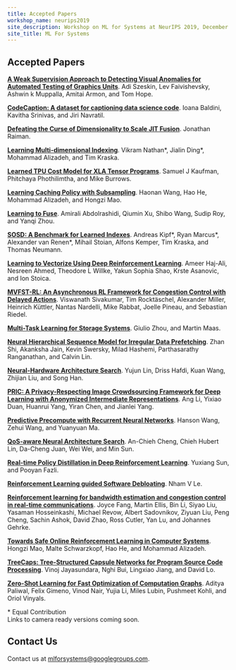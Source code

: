 ```yaml
---
title: Accepted Papers
workshop_name: neurips2019
site_description: Workshop on ML for Systems at NeurIPS 2019, December 8th, 8:30AM-6:00PM, Room 510 AC
site_title: ML For Systems
---
```


<div class="inner clearfix">
    <section class="main-content accepted_papers_section">
        <h2>Accepted Papers</h2>
        <p><a href="#"><b>A Weak Supervision Approach to Detecting Visual Anomalies for Automated Testing of Graphics Units</b></a>. Adi Szeskin, Lev Faivishevsky, Ashwin k Muppalla, Amitai Armon, and Tom Hope.</p>
        <p><a href="#"><b>CodeCaption: A dataset for captioning data science code</b></a>. Ioana Baldini, Kavitha Srinivas, and Jiri Navratil.</p>
        <p><a href="https://drive.google.com/file/d/1h03OYnK-EjTD-ADVwI_8auOMhlAltX-c/view"><b>Defeating the Curse of Dimensionality to Scale JIT Fusion</b></a>. Jonathan Raiman.</p>
        <p><a href="#"><b>Learning Multi-dimensional Indexing</b></a>. Vikram Nathan<span title="Equal contribution" class="equal_contribution">*</span>, Jialin Ding<span title="Equal contribution" class="equal_contribution">*</span>, Mohammad Alizadeh, and Tim Kraska.</p>
        <p><a href="#"><b>Learned TPU Cost Model for XLA Tensor Programs</b></a>. Samuel J Kaufman, Phitchaya Phothilimtha, and Mike Burrows.</p>
        <p><a href="https://drive.google.com/file/d/1h03OYnK-EjTD-ADVwI_8auOMhlAltX-c/view"><b>Learning Caching Policy with Subsampling</b></a>. Haonan Wang, Hao He, Mohammad Alizadeh, and Hongzi Mao.</p>
        <p><a href="https://drive.google.com/file/d/1h03OYnK-EjTD-ADVwI_8auOMhlAltX-c/view"><b>Learning to Fuse</b></a>. Amirali Abdolrashidi, Qiumin Xu, Shibo Wang, Sudip Roy, and Yanqi Zhou.</p>
        <p><a href="https://drive.google.com/file/d/1h03OYnK-EjTD-ADVwI_8auOMhlAltX-c/view"><b>SOSD: A Benchmark for Learned Indexes</b></a>. Andreas Kipf<span title="Equal contribution" class="equal_contribution">*</span>, Ryan Marcus<span title="Equal contribution" class="equal_contribution">*</span>, Alexander van Renen<span title="Equal contribution" class="equal_contribution">*</span>, Mihail Stoian, Alfons Kemper, Tim Kraska, and Thomas Neumann.</p>
        <p><a href="https://drive.google.com/file/d/1h03OYnK-EjTD-ADVwI_8auOMhlAltX-c/view"><b>Learning to Vectorize Using Deep Reinforcement Learning</b></a>. Ameer Haj-Ali, Nesreen Ahmed, Theodore L Willke, Yakun Sophia Shao, Krste Asanovic, and Ion Stoica.</p>
        <p><a href="https://drive.google.com/file/d/1h03OYnK-EjTD-ADVwI_8auOMhlAltX-c/view"><b>MVFST-RL: An Asynchronous RL Framework for Congestion Control with Delayed Actions</b></a>. Viswanath Sivakumar, Tim Rockt&auml;schel, Alexander Miller, Heinrich K&uuml;ttler, Nantas Nardelli, Mike Rabbat, Joelle Pineau, and Sebastian Riedel.</p>
        <p><a href="https://drive.google.com/file/d/1h03OYnK-EjTD-ADVwI_8auOMhlAltX-c/view"><b>Multi-Task Learning for Storage Systems</b></a>. Giulio Zhou, and Martin Maas.</p>
        <p><a href="#"><b>Neural Hierarchical Sequence Model for Irregular Data Prefetching</b></a>. Zhan Shi, Akanksha Jain, Kevin Swersky, Milad Hashemi, Parthasarathy Ranganathan, and Calvin Lin.</p>
        <p><a href="#"><b>Neural-Hardware Architecture Search</b></a>. Yujun Lin, Driss Hafdi, Kuan Wang, Zhijian Liu, and Song Han.</p>
        <p><a href="https://drive.google.com/file/d/1h03OYnK-EjTD-ADVwI_8auOMhlAltX-c/view"><b>PRIC: A Privacy-Respecting Image Crowdsourcing Framework for Deep Learning with Anonymized Intermediate Representations</b></a>. Ang Li, Yixiao Duan, Huanrui Yang, Yiran Chen, and Jianlei Yang.</p>
        <p><a href="#"><b>Predictive Precompute with Recurrent Neural Networks</b></a>. Hanson Wang, Zehui Wang, and Yuanyuan Ma.</p>
        <p><a href="https://drive.google.com/file/d/1h03OYnK-EjTD-ADVwI_8auOMhlAltX-c/view"><b>QoS-aware Neural Architecture Search</b></a>. An-Chieh Cheng, Chieh Hubert Lin, Da-Cheng Juan, Wei Wei, and Min Sun.</p>
        <p><a href="https://drive.google.com/file/d/1h03OYnK-EjTD-ADVwI_8auOMhlAltX-c/view"><b>Real-time Policy Distillation in Deep Reinforcement Learning</b></a>. Yuxiang Sun, and Pooyan Fazli.</p>
        <p><a href="https://drive.google.com/file/d/1h03OYnK-EjTD-ADVwI_8auOMhlAltX-c/view"><b>Reinforcement Learning guided Software Debloating</b></a>. Nham V Le.</p>
        <p><a href="https://drive.google.com/file/d/1h03OYnK-EjTD-ADVwI_8auOMhlAltX-c/view"><b>Reinforcement learning for bandwidth estimation and congestion control in real-time communications</b></a>. Joyce Fang, Martin Ellis, Bin Li, Siyao Liu, Yasaman Hosseinkashi, Michael Revow, Albert Sadovnikov, Ziyuan Liu, Peng Cheng, Sachin Ashok, David Zhao, Ross Cutler, Yan Lu, and Johannes Gehrke.</p>
        <p><a href="https://drive.google.com/file/d/1h03OYnK-EjTD-ADVwI_8auOMhlAltX-c/view"><b>Towards Safe Online Reinforcement Learning in Computer Systems</b></a>. Hongzi Mao, Malte Schwarzkopf, Hao He, and Mohammad Alizadeh.</p>
        <p><a href="https://drive.google.com/file/d/1h03OYnK-EjTD-ADVwI_8auOMhlAltX-c/view"><b>TreeCaps: Tree-Structured Capsule Networks for Program Source Code Processing</b></a>. Vinoj Jayasundara, Nghi Bui, Lingxiao Jiang, and David Lo.</p>
        <p><a href="#"><b>Zero-Shot Learning for Fast Optimization of Computation Graphs</b></a>. Aditya Paliwal, Felix Gimeno, Vinod Nair, Yujia Li, Miles Lubin, Pushmeet Kohli, and Oriol Vinyals.</p>
        <div class="footnote_box">
            <span class="footnote">* Equal Contribution</span><br/>
            <span class="footnote">Links to camera ready versions coming soon.</span>
        </div>
    </section>
</div>
<div class="contact-us-section">
    <div class="inner clearfix">
        <section class="main-content">
            <h2>Contact Us</h2>
            <p>
                Contact us at <a href="mailto:mlforsystems@googlegroups.com">mlforsystems@googlegroups.com</a>.
            </p>
        </section>
    </div>
</div>

